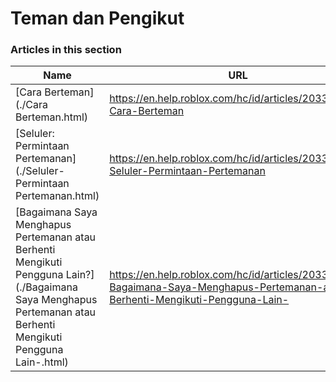 # Teman dan Pengikut  
### Articles in this section
Name|URL
-|-
[Cara Berteman](./Cara Berteman.html) |https://en.help.roblox.com/hc/id/articles/203313580-Cara-Berteman
[Seluler: Permintaan Pertemanan](./Seluler- Permintaan Pertemanan.html) |https://en.help.roblox.com/hc/id/articles/203313480-Seluler-Permintaan-Pertemanan
[Bagaimana Saya Menghapus Pertemanan atau Berhenti Mengikuti Pengguna Lain?](./Bagaimana Saya Menghapus Pertemanan atau Berhenti Mengikuti Pengguna Lain-.html) |https://en.help.roblox.com/hc/id/articles/203313590-Bagaimana-Saya-Menghapus-Pertemanan-atau-Berhenti-Mengikuti-Pengguna-Lain-